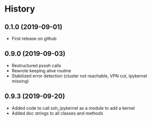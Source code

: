 # History

## 0.1.0 (2019-09-01)

* First release on github

## 0.9.0 (2019-09-03)

* Restructured pxssh calls
* Rewrote keeping alive routine
* Stabilized error detection (cluster not reachable, VPN cut, ipykernel missing)

## 0.9.3 (2019-09-20)

* Added code to call ssh_ipykernel as a module to add a kernel
* Added doc strings to all classes and methods
